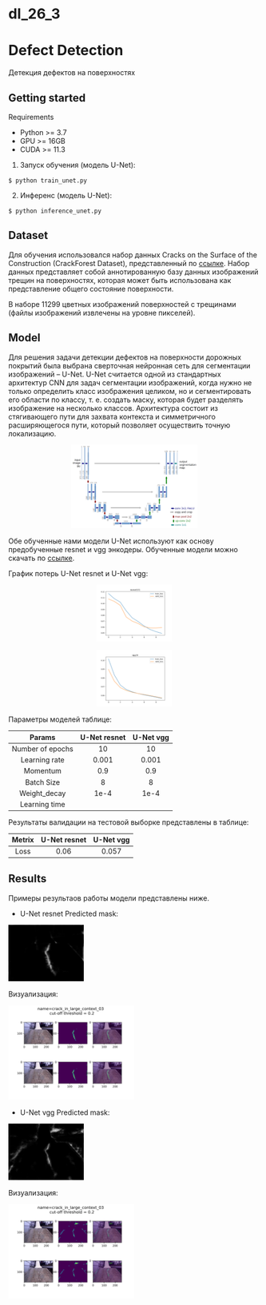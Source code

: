 # dl_26_3
# Defect Detection
Детекция дефектов на поверхностях

## Getting started

Requirements

* Python >= 3.7
* GPU >= 16GB
* CUDA >= 11.3

1) Запуск обучения (модель U-Net):

````
$ python train_unet.py
````

2) Инференс (модель U-Net):

````
$ python inference_unet.py
````

## Dataset
Для обучения использовался набор данных Cracks on the Surface of the Construction (CrackForest Dataset), 
представленный по [ссылке](https://github.com/Charmve/Surface-Defect-Detection#9cracks-on-the-surface-of-the-construction).
Набор данных представляет собой аннотированную базу данных изображений трещин на поверхностях, которая может быть 
использована как представление общего состояние поверхности.

В наборе 11299 цветных изображений поверхностей с трещинами (файлы изображений извлечены на уровне пикселей).

## Model
Для решения задачи детекции дефектов на поверхности дорожных покрытий была выбрана сверточная нейронная сеть для 
сегментации изображений – U-Net. U-Net считается одной из стандартных архитектур CNN для задач сегментации изображений, 
когда нужно не только определить класс изображения целиком, но и сегментировать его области по классу, т. е. создать 
маску, которая будет разделять изображение на несколько классов. Архитектура состоит из стягивающего пути для захвата 
контекста и симметричного расширяющегося пути, который позволяет осуществить точную локализацию.

<p align="center"><img src="./imgs/u-net-architecture.png" alt="detection" width="50%"></p>

Обе обученные нами модели U-Net используют как основу предобученные resnet и vgg энкодеры. Обученные модели можно 
скачать по [ссылке](https://drive.google.com/drive/folders/16R0bpyHB9yJcPEL2J5yhRG7CfcIYxN1m?usp=sharing).

График потерь U-Net resnet и U-Net vgg:

<p align="center"><img src="./imgs/resnet_loss.png" alt="detection" width="30%"></p>

<p align="center"><img src="./imgs/vgg16_loss.png" alt="detection" width="30%"></p>

Параметры моделей таблице: 

|      Params      | U-Net resnet | U-Net vgg |
|:----------------:|:------------:|:---------:|
| Number of epochs |      10      |    10     |
|  Learning rate   |    0.001     |   0.001   |
|     Momentum     |     0.9      |    0.9    |
|    Batch Size    |      8       |     8     |
|   Weight_decay   |     1e-4     |   1e-4    |
|  Learning time   |              |           |

Результаты валидации на тестовой выборке представлены в таблице:

|  Metrix   | U-Net resnet | U-Net vgg |
|:---------:|:------------:|:---------:|
|   Loss    |     0.06     |   0.057   |

## Results
Примеры результаов работы модели представлены ниже. 
* U-Net resnet
Predicted mask:
<p align="left"><img src="./imgs/resnet_crack_in_large_context_03.jpg" alt="detection" width="30%"></p>
Визуализация:
<p align="left"><img src="./imgs/res_crack_in_large_context_03.jpg" alt="detection" width="50%"></p>

* U-Net vgg
Predicted mask:
<p align="left"><img src="./imgs/vgg_crack_in_large_context_03.jpg" alt="detection" width="30%"></p>
Визуализация:
<p align="left"><img src="./imgs/vgg16_crack_in_large_context_03.jpg" alt="detection" width="50%"></p>